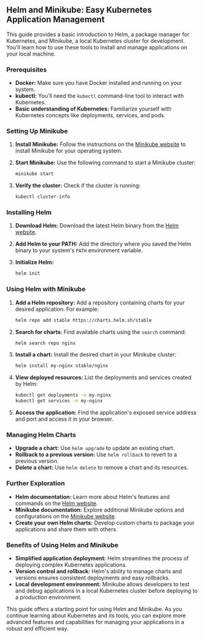 ## Helm and Minikube: Easy Kubernetes Application Management

This guide provides a basic introduction to Helm, a package manager for Kubernetes, and Minikube, a local Kubernetes cluster for development. You'll learn how to use these tools to install and manage applications on your local machine.

### Prerequisites

* **Docker:** Make sure you have Docker installed and running on your system.
* **kubectl:** You'll need the `kubectl` command-line tool to interact with Kubernetes.
* **Basic understanding of Kubernetes:** Familiarize yourself with Kubernetes concepts like deployments, services, and pods.

### Setting Up Minikube

1. **Install Minikube:** Follow the instructions on the [Minikube website](https://minikube.sigs.k8s.io/docs/start/) to install Minikube for your operating system.

2. **Start Minikube:** Use the following command to start a Minikube cluster:
   ```bash
   minikube start
   ```

3. **Verify the cluster:** Check if the cluster is running:
   ```bash
   kubectl cluster-info
   ```

### Installing Helm

1. **Download Helm:** Download the latest Helm binary from the [Helm website](https://helm.sh/docs/intro/install/).

2. **Add Helm to your PATH:** Add the directory where you saved the Helm binary to your system's `PATH` environment variable.

3. **Initialize Helm:**
   ```bash
   helm init
   ```

### Using Helm with Minikube

1. **Add a Helm repository:** Add a repository containing charts for your desired application. For example:
   ```bash
   helm repo add stable https://charts.helm.sh/stable
   ```

2. **Search for charts:** Find available charts using the `search` command:
   ```bash
   helm search repo nginx
   ```

3. **Install a chart:** Install the desired chart in your Minikube cluster:
   ```bash
   helm install my-nginx stable/nginx
   ```

4. **View deployed resources:** List the deployments and services created by Helm:
   ```bash
   kubectl get deployments -n my-nginx
   kubectl get services -n my-nginx
   ```

5. **Access the application:** Find the application's exposed service address and port and access it in your browser.

### Managing Helm Charts

* **Upgrade a chart:** Use `helm upgrade` to update an existing chart.
* **Rollback to a previous version:** Use `helm rollback` to revert to a previous version.
* **Delete a chart:** Use `helm delete` to remove a chart and its resources.

### Further Exploration

* **Helm documentation:** Learn more about Helm's features and commands on the [Helm website](https://helm.sh/docs/).
* **Minikube documentation:** Explore additional Minikube options and configurations on the [Minikube website](https://minikube.sigs.k8s.io/docs/).
* **Create your own Helm charts:** Develop custom charts to package your applications and share them with others.

### Benefits of Using Helm and Minikube

* **Simplified application deployment:** Helm streamlines the process of deploying complex Kubernetes applications.
* **Version control and rollback:** Helm's ability to manage charts and versions ensures consistent deployments and easy rollbacks.
* **Local development environment:** Minikube allows developers to test and debug applications in a local Kubernetes cluster before deploying to a production environment.

This guide offers a starting point for using Helm and Minikube. As you continue learning about Kubernetes and its tools, you can explore more advanced features and capabilities for managing your applications in a robust and efficient way.

